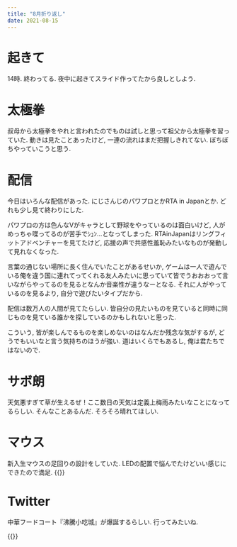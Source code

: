 ```yaml
---
title: "8月折り返し"
date: 2021-08-15
---
```


# 起きて
14時. 終わってる. 夜中に起きてスライド作ってたから良しとしよう. 

# 太極拳
叔母から太極拳をやれと言われたのでものは試しと思って祖父から太極拳を習っていた. 動きは見たことあったけど, 一連の流れはまだ把握しきれてない. ぼちぼちやっていこうと思う.

# 配信
今日はいろんな配信があった. にじさんじのパワプロとかRTA in Japanとか. どれも少し見て終わりにした.

パワプロの方は色んなVがキャラとして野球をやっているのは面白いけど, 人がめっちゃ喋ってるのが苦手でｼｭﾝ...となってしまった. RTAinJapanはリングフィットアドベンチャーを見てたけど, 応援の声で共感性羞恥みたいなものが発動して見れなくなった. 

言葉の通じない場所に長く住んでいたことがあるせいか, ゲームは一人で遊んでいる俺を違う国に連れてってくれる友人みたいに思っていて皆でうおおおって言いながらやってるのを見るとなんか音楽性が違うなーとなる. 
それに人がやっているのを見るより, 自分で遊びたいタイプだから.

配信は数万人の人間が見てたらしい. 皆自分の見たいものを見ていると同時に同じものを見ている誰かを探しているのかもしれないと思った.

こういう, 皆が楽しんでるものを楽しめないのはなんだか残念な気がするが, どうでもいいなと言う気持ちのほうが強い. 道はいくらでもあるし, 俺は君たちではないので.
# サボ朗
天気悪すぎて草が生えるぜ！ここ数日の天気は定義上梅雨みたいなことになってるらしい. そんなことあるんだ. そろそろ晴れてほしい.

# マウス
新入生マウスの足回りの設計をしていた. LEDの配置で悩んでたけどいい感じにできたので満足.
{{<tweet user="dango_bot" id="1426890384265814016">}}

# Twitter
中華フードコート『沸騰小吃城』が爆誕するらしい. 行ってみたいね.

{{<tweet user="dango_bot" id="1426468189857226758">}}